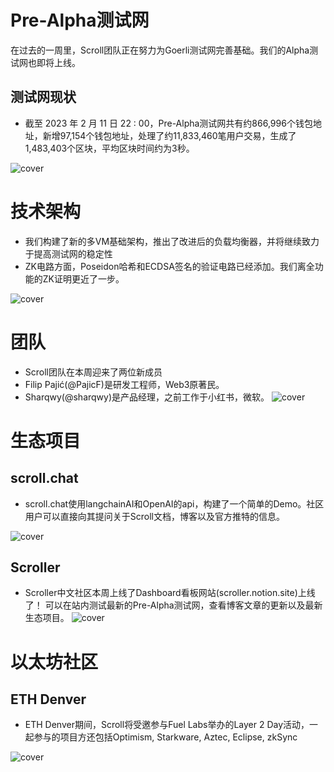 

# Pre-Alpha测试网

在过去的一周里，Scroll团队正在努力为Goerli测试网完善基础。我们的Alpha测试网也即将上线。

## 测试网现状

- 截至 2023 年 2 月 11 日 22 : 00，Pre-Alpha测试网共有约866,996个钱包地址，新增97,154个钱包地址，处理了约11,833,460笔用户交易，生成了1,483,403个区块，平均区块时间约为3秒。

![cover](scroll/updates/weekly%20updates/img/2-0.png)


# 技术架构

- 我们构建了新的多VM基础架构，推出了改进后的负载均衡器，并将继续致力于提高测试网的稳定性
- ZK电路方面，Poseidon哈希和ECDSA签名的验证电路已经添加。我们离全功能的ZK证明更近了一步。

![cover](2-1.png)


# 团队

- Scroll团队在本周迎来了两位新成员
- Filip Pajić(@PajicF)是研发工程师，Web3原著民。
- Sharqwy(@sharqwy)是产品经理，之前工作于小红书，微软。
![cover](2-2.png)


# 生态项目
## scroll.chat
- scroll.chat使用langchainAI和OpenAI的api，构建了一个简单的Demo。社区用户可以直接向其提问关于Scroll文档，博客以及官方推特的信息。

![cover](2-3.png)

## Scroller
- Scroller中文社区本周上线了Dashboard看板网站(scroller.notion.site)上线了！ 可以在站内测试最新的Pre-Alpha测试网，查看博客文章的更新以及最新生态项目。
![cover](2-4.png)


# 以太坊社区

## ETH Denver

- ETH Denver期间，Scroll将受邀参与Fuel Labs举办的Layer 2 Day活动，一起参与的项目方还包括Optimism, Starkware, Aztec, Eclipse, zkSync

![cover](2-5.png)